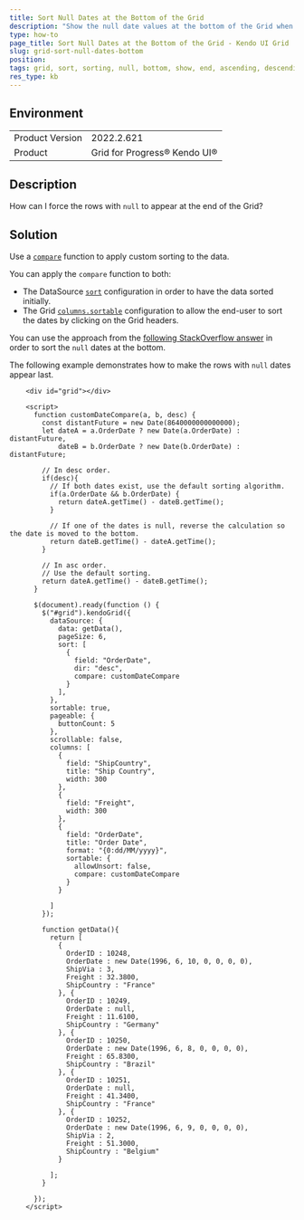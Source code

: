 ```yaml
---
title: Sort Null Dates at the Bottom of the Grid
description: "Show the null date values at the bottom of the Grid when the data is sorted."
type: how-to
page_title: Sort Null Dates at the Bottom of the Grid - Kendo UI Grid
slug: grid-sort-null-dates-bottom
position: 
tags: grid, sort, sorting, null, bottom, show, end, ascending, descending, order, values, element, last
res_type: kb
---
```


## Environment

<table>
	<tbody>
		<tr>
			<td>Product Version</td>
			<td>2022.2.621</td>
		</tr>
		<tr>
			<td>Product</td>
			<td>Grid for Progress® Kendo UI®</td>
		</tr>
	</tbody>
</table>

## Description

How can I force the rows with `null` to appear at the end of the Grid?

## Solution

Use a [`compare`](/api/javascript/data/datasource/configuration/sort#sortcompare) function to apply custom sorting to the data.

You can apply the `compare` function to both:

   - The DataSource [`sort`](/api/javascript/data/datasource/configuration/sort#sortcompare) configuration in order to have the data sorted initially.
   - The Grid [`columns.sortable`](/api/javascript/ui/grid/configuration/columns.sortable#columnssortablecompare) configuration to allow the end-user to sort the dates by clicking on the Grid headers.

You can use the approach from the [following StackOverflow answer](https://stackoverflow.com/a/60907674) in order to sort the `null` dates at the bottom.

The following example demonstrates how to make the rows with `null` dates appear last.

```dojo
    <div id="grid"></div>

    <script>
      function customDateCompare(a, b, desc) {
        const distantFuture = new Date(8640000000000000);
        let dateA = a.OrderDate ? new Date(a.OrderDate) : distantFuture,
            dateB = b.OrderDate ? new Date(b.OrderDate) : distantFuture;

        // In desc order.
        if(desc){
          // If both dates exist, use the default sorting algorithm.
          if(a.OrderDate && b.OrderDate) {
            return dateA.getTime() - dateB.getTime();
          }

          // If one of the dates is null, reverse the calculation so the date is moved to the bottom.
          return dateB.getTime() - dateA.getTime();
        }

        // In asc order.
        // Use the default sorting.
        return dateA.getTime() - dateB.getTime();
      }

      $(document).ready(function () {
        $("#grid").kendoGrid({
          dataSource: {
            data: getData(),
            pageSize: 6,
            sort: [
              { 
                field: "OrderDate", 
                dir: "desc", 
                compare: customDateCompare
              }
            ],
          },
          sortable: true,
          pageable: {
            buttonCount: 5
          },
          scrollable: false,
          columns: [
            {
              field: "ShipCountry",
              title: "Ship Country",
              width: 300
            },
            {
              field: "Freight",
              width: 300
            },
            {
              field: "OrderDate",
              title: "Order Date",
              format: "{0:dd/MM/yyyy}",
              sortable: {
                allowUnsort: false,
                compare: customDateCompare
              }
            }

          ]
        });

        function getData(){
          return [
            {
              OrderID : 10248,
              OrderDate : new Date(1996, 6, 10, 0, 0, 0, 0),
              ShipVia : 3,
              Freight : 32.3800,
              ShipCountry : "France"
            }, {
              OrderID : 10249,
              OrderDate : null,
              Freight : 11.6100,
              ShipCountry : "Germany"
            }, {
              OrderID : 10250,
              OrderDate : new Date(1996, 6, 8, 0, 0, 0, 0),
              Freight : 65.8300,
              ShipCountry : "Brazil"
            }, {
              OrderID : 10251,
              OrderDate : null,
              Freight : 41.3400,
              ShipCountry : "France"
            }, {
              OrderID : 10252,
              OrderDate : new Date(1996, 6, 9, 0, 0, 0, 0),
              ShipVia : 2,
              Freight : 51.3000,
              ShipCountry : "Belgium"
            }

          ];
        }

      });
    </script>
```